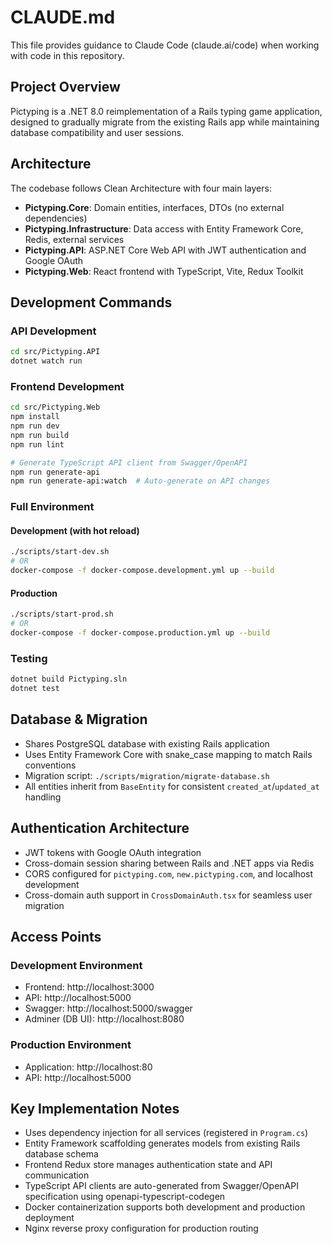 # CLAUDE.md

This file provides guidance to Claude Code (claude.ai/code) when working with code in this repository.

## Project Overview

Pictyping is a .NET 8.0 reimplementation of a Rails typing game application, designed to gradually migrate from the existing Rails app while maintaining database compatibility and user sessions.

## Architecture

The codebase follows Clean Architecture with four main layers:

- **Pictyping.Core**: Domain entities, interfaces, DTOs (no external dependencies)
- **Pictyping.Infrastructure**: Data access with Entity Framework Core, Redis, external services
- **Pictyping.API**: ASP.NET Core Web API with JWT authentication and Google OAuth
- **Pictyping.Web**: React frontend with TypeScript, Vite, Redux Toolkit

## Development Commands

### API Development
```bash
cd src/Pictyping.API
dotnet watch run
```

### Frontend Development
```bash
cd src/Pictyping.Web
npm install
npm run dev
npm run build
npm run lint

# Generate TypeScript API client from Swagger/OpenAPI
npm run generate-api
npm run generate-api:watch  # Auto-generate on API changes
```

### Full Environment

#### Development (with hot reload)
```bash
./scripts/start-dev.sh
# OR
docker-compose -f docker-compose.development.yml up --build
```

#### Production
```bash
./scripts/start-prod.sh
# OR
docker-compose -f docker-compose.production.yml up --build
```

### Testing
```bash
dotnet build Pictyping.sln
dotnet test
```

## Database & Migration

- Shares PostgreSQL database with existing Rails application
- Uses Entity Framework Core with snake_case mapping to match Rails conventions
- Migration script: `./scripts/migration/migrate-database.sh`
- All entities inherit from `BaseEntity` for consistent `created_at`/`updated_at` handling

## Authentication Architecture

- JWT tokens with Google OAuth integration
- Cross-domain session sharing between Rails and .NET apps via Redis
- CORS configured for `pictyping.com`, `new.pictyping.com`, and localhost development
- Cross-domain auth support in `CrossDomainAuth.tsx` for seamless user migration

## Access Points

### Development Environment
- Frontend: http://localhost:3000
- API: http://localhost:5000
- Swagger: http://localhost:5000/swagger
- Adminer (DB UI): http://localhost:8080

### Production Environment
- Application: http://localhost:80
- API: http://localhost:5000

## Key Implementation Notes

- Uses dependency injection for all services (registered in `Program.cs`)
- Entity Framework scaffolding generates models from existing Rails database schema
- Frontend Redux store manages authentication state and API communication
- TypeScript API clients are auto-generated from Swagger/OpenAPI specification using openapi-typescript-codegen
- Docker containerization supports both development and production deployment
- Nginx reverse proxy configuration for production routing